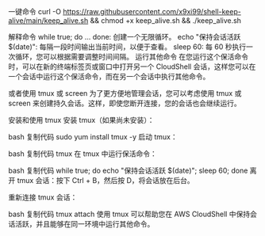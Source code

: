 一键命令
curl -O https://raw.githubusercontent.com/x9xi99/shell-keep-alive/main/keep_alive.sh && chmod +x keep_alive.sh && ./keep_alive.sh



解释命令
while true; do ... done: 创建一个无限循环。
echo "保持会话活跃 $(date)": 每隔一段时间输出当前时间，以便于查看。
sleep 60: 每 60 秒执行一次循环，您可以根据需要调整时间间隔。
运行其他命令
在您运行这个保活命令时，可以在新的终端标签页或窗口中打开另一个 CloudShell 会话，这样您可以在一个会话中运行这个保活命令，而在另一个会话中执行其他命令。

或者使用 tmux 或 screen
为了更方便地管理会话，您可以考虑使用 tmux 或 screen 来创建持久会话。这样，即使您断开连接，您的会话也会继续运行。

安装和使用 tmux
安装 tmux（如果尚未安装）：

bash
复制代码
sudo yum install tmux -y
启动 tmux：

bash
复制代码
tmux
在 tmux 中运行保活命令：

bash
复制代码
while true; do echo "保持会话活跃 $(date)"; sleep 60; done
离开 tmux 会话：按下 Ctrl + B，然后按 D，将会话放在后台。

重新连接 tmux 会话：

bash
复制代码
tmux attach
使用 tmux 可以帮助您在 AWS CloudShell 中保持会话活跃，并且能够在同一环境中运行其他命令。
